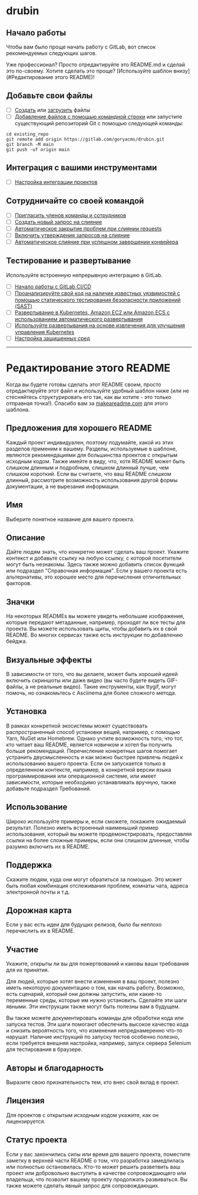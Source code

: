 # drubin



## Начало работы

Чтобы вам было проще начать работу с GitLab, вот список рекомендуемых следующих шагов.

Уже профессионал? Просто отредактируйте это README.md и сделай это по-своему. Хотите сделать это проще? [Используйте шаблон внизу](#Редактирование этого README)!

## Добавьте свои файлы

- [ ] [Создать](https://docs.gitlab.com/ee/user/project/repository/web_editor.html#create-a-file ) или [загрузить](https://docs.gitlab.com/ee/user/project/repository/web_editor.html#upload-a-file ) файлы
- [ ] [Добавление файлов с помощью командной строки](https://docs.gitlab.com/ee/gitlab-basics/add-file.html#add-a-file-using-the-command-line ) или запустите существующий репозиторий Git с помощью следующей команды:

```
cd existing_repo
git remote add origin https://gitlab.com/goryacms/drubin.git
git branch -M main
git push -uf origin main
```

## Интеграция с вашими инструментами

- [ ] [Настройка интеграции проектов](https://gitlab.com/goryacms/drubin/-/settings/integrations )

## Сотрудничайте со своей командой

- [ ] [Пригласить членов команды и сотрудников](https://docs.gitlab.com/ee/user/project/members/)
- [ ] [Создать новый запрос на слияние](https://docs.gitlab.com/ee/user/project/merge_requests/creating_merge_requests.html )
- [ ] [Автоматическое закрытие проблем при слиянии requests](https://docs.gitlab.com/ee/user/project/issues/managing_issues.html#closing-issues-automatically)
- [ ] [Включить утверждения запросов на слияние](https://docs.gitlab.com/ee/user/project/merge_requests/approvals/)
- [ ] [Автоматическое слияние при успешном завершении конвейера](https://docs.gitlab.com/ee/user/project/merge_requests/merge_when_pipeline_succeeds.html )

## Тестирование и развертывание

Используйте встроенную непрерывную интеграцию в GitLab.

- [ ] [Начало работы с GitLab CI/CD](https://docs.gitlab.com/ee/ci/quick_start/index.html )
- [ ] [Проанализируйте свой код на наличие известных уязвимостей с помощью статического тестирования безопасности приложений (SAST)](https://docs.gitlab.com/ee/user/application_security/sast/)
- [ ] [Развертывание в Kubernetes, Amazon EC2 или Amazon ECS с использованием автоматического развертывания](https://docs.gitlab.com/ee/topics/autodevops/requirements.html )
- [ ] [Используйте развертывания на основе извлечения для улучшения управления Kubernetes](https://docs.gitlab.com/ee/user/clusters/agent/)
- [ ] [Настройка защищенных сред](https://docs.gitlab.com/ee/ci/environments/protected_environments.html )

***

# Редактирование этого README

Когда вы будете готовы сделать этот README своим, просто отредактируйте этот файл и используйте удобный шаблон ниже (или не стесняйтесь структурировать его так, как вы хотите - это только отправная точка!).  Спасибо вам за [makeareadme.com](https://www.makeareadme.com/) для этого шаблона.

## Предложения для хорошего README
Каждый проект индивидуален, поэтому подумайте, какой из этих разделов применим к вашему. Разделы, используемые в шаблоне, являются рекомендациями для большинства проектов с открытым исходным кодом. Также имейте в виду, что, хотя README может быть слишком длинным и подробным, слишком длинный лучше, чем слишком короткий. Если вы считаете, что ваш README слишком длинный, рассмотрите возможность использования другой формы документации, а не вырезания информации.

## Имя
Выберите понятное название для вашего проекта.

## Описание
Дайте людям знать, что конкретно может сделать ваш проект. Укажите контекст и добавьте ссылку на любую ссылку, с которой посетители могут быть незнакомы. Здесь также можно добавить список функций или подраздел "Справочная информация". Если у вашего проекта есть альтернативы, это хорошее место для перечисления отличительных факторов.

## Значки
На некоторых READMEs вы можете увидеть небольшие изображения, которые передают метаданные, например, проходят ли все тесты для проекта. Вы можете использовать щиты, чтобы добавить их в свой README. Во многих сервисах также есть инструкции по добавлению бейджа.

## Визуальные эффекты
В зависимости от того, что вы делаете, может быть хорошей идеей включить скриншоты или даже видео (вы часто будете видеть GIF-файлы, а не реальные видео). Такие инструменты, как ttygif, могут помочь, но ознакомьтесь с Asciinema для более сложного метода.

## Установка
В рамках конкретной экосистемы может существовать распространенный способ установки вещей, например, с помощью Yarn, NuGet или Homebrew. Однако учтите возможность того, что тот, кто читает ваш README, является новичком и хотел бы получить больше рекомендаций. Перечисление конкретных шагов помогает устранить двусмысленность и как можно быстрее привлечь людей к использованию вашего проекта. Если он запускается только в определенном контексте, например, в конкретной версии языка программирования или операционной системе, или имеет зависимости, которые необходимо устанавливать вручную, также добавьте подраздел Требований.

## Использование
Широко используйте примеры и, если сможете, покажите ожидаемый результат. Полезно иметь встроенный наименьший пример использования, который вы можете продемонстрировать, предоставляя ссылки на более сложные примеры, если они слишком длинные, чтобы разумно включить их в README.

## Поддержка
Скажите людям, куда они могут обратиться за помощью. Это может быть любая комбинация отслеживания проблем, комнаты чата, адреса электронной почты и т.д.

## Дорожная карта
Если у вас есть идеи для будущих релизов, было бы неплохо перечислить их в README.

## Участие
Укажите, открыты ли вы для пожертвований и каковы ваши требования для их принятия.

Для людей, которые хотят внести изменения в ваш проект, полезно иметь некоторую документацию о том, как начать работу. Возможно, есть сценарий, который они должны запустить, или какие-то переменные среды, которые им нужно установить. Сделайте эти шаги явными. Эти инструкции также могут быть полезны вам в будущем.

Вы также можете документировать команды для обработки кода или запуска тестов. Эти шаги помогают обеспечить высокое качество кода и снизить вероятность того, что изменения непреднамеренно что-то нарушат. Наличие инструкций по запуску тестов особенно полезно, если требуется внешняя настройка, например, запуск сервера Selenium для тестирования в браузере.

## Авторы и благодарность
Выразите свою признательность тем, кто внес свой вклад в проект.

## Лицензия
Для проектов с открытым исходным кодом укажите, как он лицензируется.

## Статус проекта
Если у вас закончились силы или время для вашего проекта, поместите заметку в верхней части README о том, что разработка замедлилась или полностью остановилась. Кто-то может решить разветвить ваш проект или добровольно выступить в качестве сопровождающего или владельца, что позволит вашему проекту продолжать развиваться. Вы также можете сделать явный запрос для сопровождающих.